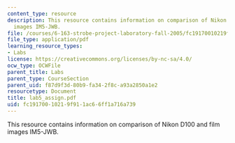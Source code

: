 ```yaml
---
content_type: resource
description: This resource contains information on comparison of Nikon D100 and film
  images IM5-JWB.
file: /courses/6-163-strobe-project-laboratory-fall-2005/fc19170010219f911ac66ff1a716a739_lab5_assign.pdf
file_type: application/pdf
learning_resource_types:
- Labs
license: https://creativecommons.org/licenses/by-nc-sa/4.0/
ocw_type: OCWFile
parent_title: Labs
parent_type: CourseSection
parent_uid: f87d9f3d-80b9-fa34-2f8c-a93a2850a1e2
resourcetype: Document
title: lab5_assign.pdf
uid: fc191700-1021-9f91-1ac6-6ff1a716a739
---
```

This resource contains information on comparison of Nikon D100 and film images IM5-JWB.